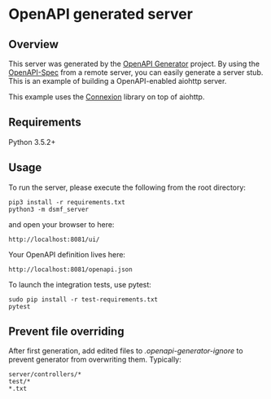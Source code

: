 # OpenAPI generated server

## Overview

This server was generated by the [OpenAPI Generator](https://openapi-generator.tech) project. By using the
[OpenAPI-Spec](https://openapis.org) from a remote server, you can easily generate a server stub. This
is an example of building a OpenAPI-enabled aiohttp server.

This example uses the [Connexion](https://github.com/zalando/connexion) library on top of aiohttp.

## Requirements

Python 3.5.2+

## Usage

To run the server, please execute the following from the root directory:

```
pip3 install -r requirements.txt
python3 -m dsmf_server
```

and open your browser to here:

```
http://localhost:8081/ui/
```

Your OpenAPI definition lives here:

```
http://localhost:8081/openapi.json
```

To launch the integration tests, use pytest:

```
sudo pip install -r test-requirements.txt
pytest
```

## Prevent file overriding

After first generation, add edited files to _.openapi-generator-ignore_ to prevent generator from overwriting them.
Typically:

```
server/controllers/*
test/*
*.txt
```
